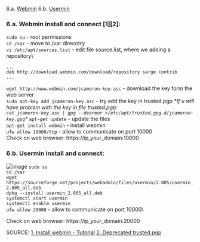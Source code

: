  6.a. [Webmin](#webmin)
 6.b. [Usermin](#usermin)

### 6.a. Webmin install and connect [1][2]: <a name="webmin"></a>

```sudo su``` - root permissions\
```cd /var``` - move to /var direcotry\
```vi /etc/apt/sources.list``` - edit file source.list, where we adding a repository\
```
...
deb http://download.webmin.com/download/repository sarge contrib
...

```
```wget http://www.webmin.com/jcameron-key.asc``` - download the key form the web server\
```sudo apt-key add jcameron-key.asc``` - try add the key in trusted.pgp
**If u will have problem with the key in file trusted.pgp:\
```cat jcameron-key.asc | gpg --dearmor >/etc/apt/trusted.gpg.d/jcameron-key.gpg```\**
```apt-get update``` - update the files\
```apt-get install webmin``` - install webmin\
```ufw allow 10000/tcp``` - allow to communicate on port 10000\
Check on web browser:
https://ip_your_domain:10000

### 6.b. Usermin install and connect: <a name="usermin"></a>

![image](https://github.com/BeNNeTTcik/ubuntu_apache/assets/42866234/62d6aee8-70f5-4a5f-84d9-d3e8c577a52c)
```sudo su```\
```cd /var```\
```wget https://sourceforge.net/projects/webadmin/files/usermin/2.005/usermin_2.005_all.deb```\
```dpkg --install usermin_2.005_all.deb```\
```systemctl start usermin```\
```systemctl enable usermin```\
```ufw allow 20000``` - allow to communicate on port 10000\

Check on web browser:
https://ip_your_domain:20000


SOURCE:
[1. Install webmin - Tutorial](https://www.digitalocean.com/community/tutorials/how-to-install-webmin-on-ubuntu-16-04)
[2. Deprecated trusted.pgp](https://github.com/webmin/webmin/issues/1629)
